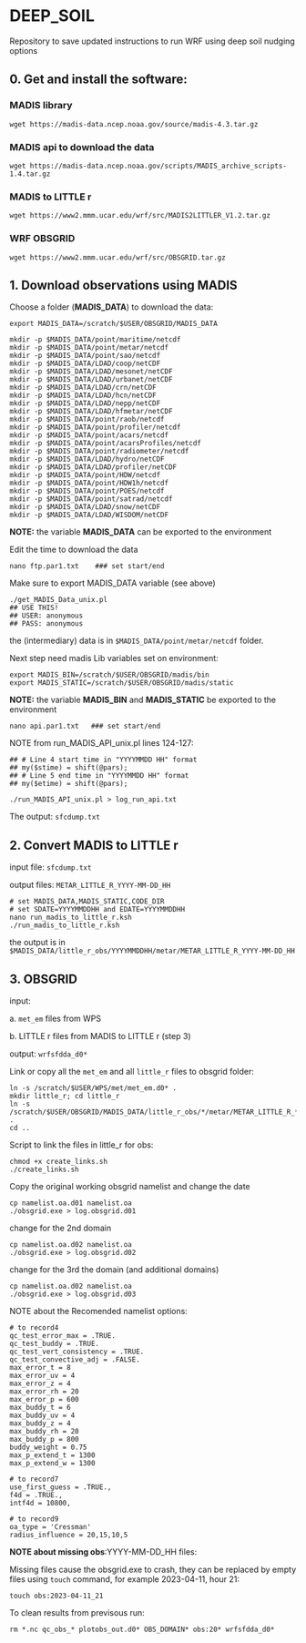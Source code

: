 # DEEP_SOIL

Repository to save updated instructions to run WRF using deep soil nudging options

## 0. Get and install the software:
### MADIS library
```
wget https://madis-data.ncep.noaa.gov/source/madis-4.3.tar.gz
```

### MADIS api to download the data
```
wget https://madis-data.ncep.noaa.gov/scripts/MADIS_archive_scripts-1.4.tar.gz
```

### MADIS to LITTLE r
```
wget https://www2.mmm.ucar.edu/wrf/src/MADIS2LITTLER_V1.2.tar.gz
```

### WRF OBSGRID
```
wget https://www2.mmm.ucar.edu/wrf/src/OBSGRID.tar.gz
```

## 1. Download observations using MADIS

Choose a folder (**MADIS_DATA**) to download the data:

```
export MADIS_DATA=/scratch/$USER/OBSGRID/MADIS_DATA

mkdir -p $MADIS_DATA/point/maritime/netcdf
mkdir -p $MADIS_DATA/point/metar/netcdf
mkdir -p $MADIS_DATA/point/sao/netcdf
mkdir -p $MADIS_DATA/LDAD/coop/netCDF
mkdir -p $MADIS_DATA/LDAD/mesonet/netCDF
mkdir -p $MADIS_DATA/LDAD/urbanet/netCDF
mkdir -p $MADIS_DATA/LDAD/crn/netCDF
mkdir -p $MADIS_DATA/LDAD/hcn/netCDF
mkdir -p $MADIS_DATA/LDAD/nepp/netCDF
mkdir -p $MADIS_DATA/LDAD/hfmetar/netCDF
mkdir -p $MADIS_DATA/point/raob/netcdf
mkdir -p $MADIS_DATA/point/profiler/netcdf
mkdir -p $MADIS_DATA/point/acars/netcdf
mkdir -p $MADIS_DATA/point/acarsProfiles/netcdf
mkdir -p $MADIS_DATA/point/radiometer/netcdf
mkdir -p $MADIS_DATA/LDAD/hydro/netCDF
mkdir -p $MADIS_DATA/LDAD/profiler/netCDF
mkdir -p $MADIS_DATA/point/HDW/netcdf
mkdir -p $MADIS_DATA/point/HDW1h/netcdf
mkdir -p $MADIS_DATA/point/POES/netcdf
mkdir -p $MADIS_DATA/point/satrad/netcdf
mkdir -p $MADIS_DATA/LDAD/snow/netCDF
mkdir -p $MADIS_DATA/LDAD/WISDOM/netCDF
```

**NOTE:** the variable **MADIS_DATA** can be exported to the environment

Edit the time to download the data

```
nano ftp.par1.txt    ### set start/end
```

Make sure to export MADIS_DATA variable (see above)

```
./get_MADIS_Data_unix.pl
## USE THIS!
## USER: anonymous
## PASS: anonymous
```

the (intermediary) data is in `$MADIS_DATA/point/metar/netcdf` folder.

Next step need madis Lib variables set on environment:
```
export MADIS_BIN=/scratch/$USER/OBSGRID/madis/bin
export MADIS_STATIC=/scratch/$USER/OBSGRID/madis/static
```

**NOTE:** the variable **MADIS_BIN** and **MADIS_STATIC** be exported to the environment


`nano api.par1.txt   ### set start/end`

NOTE from run_MADIS_API_unix.pl lines 124-127:
```
## # Line 4 start time in "YYYYMMDD HH" format
## my($stime) = shift(@pars);
## # Line 5 end time in "YYYYMMDD HH" format
## my($etime) = shift(@pars);
```

```./run_MADIS_API_unix.pl > log_run_api.txt```

The output: `sfcdump.txt`

## 2. Convert MADIS to LITTLE r

input file:  `sfcdump.txt`

output files: `METAR_LITTLE_R_YYYY-MM-DD_HH`

```
# set MADIS_DATA,MADIS_STATIC,CODE_DIR
# set SDATE=YYYYMMDDHH and EDATE=YYYYMMDDHH
nano run_madis_to_little_r.ksh
./run_madis_to_little_r.ksh
```

the output is in `$MADIS_DATA/little_r_obs/YYYYMMDDHH/metar/METAR_LITTLE_R_YYYY-MM-DD_HH`

## 3. OBSGRID

input:  

a. `met_em` files from WPS

b. LITTLE r files from MADIS to LITTLE r (step 3)        

output: `wrfsfdda_d0*`

Link or copy all the `met_em` and all `little_r` files to obsgrid folder:
```
ln -s /scratch/$USER/WPS/met/met_em.d0* .
mkdir little_r; cd little_r 
ln -s /scratch/$USER/OBSGRID/MADIS_DATA/little_r_obs/*/metar/METAR_LITTLE_R_* .
cd ..
```

Script to link the files in little_r for obs:<date>
```
chmod +x create_links.sh
./create_links.sh
```

Copy the original working obsgrid namelist and change the date
```
cp namelist.oa.d01 namelist.oa
./obsgrid.exe > log.obsgrid.d01
```

change for the 2nd domain
```
cp namelist.oa.d02 namelist.oa
./obsgrid.exe > log.obsgrid.d02
```

change for the 3rd the domain (and additional domains)
```
cp namelist.oa.d02 namelist.oa
./obsgrid.exe > log.obsgrid.d03
```

NOTE about the Recomended namelist options:
```
# to record4
qc_test_error_max = .TRUE.
qc_test_buddy = .TRUE.
qc_test_vert_consistency = .TRUE.
qc_test_convective_adj = .FALSE.
max_error_t = 8
max_error_uv = 4
max_error_z = 4
max_error_rh = 20
max_error_p = 600
max_buddy_t = 6
max_buddy_uv = 4
max_buddy_z = 4
max_buddy_rh = 20
max_buddy_p = 800
buddy_weight = 0.75
max_p_extend_t = 1300
max_p_extend_w = 1300

# to record7
use_first_guess = .TRUE.,
f4d = .TRUE.,
intf4d = 10800,

# to record9
oa_type = 'Cressman'
radius_influence = 20,15,10,5
```
**NOTE about missing obs**:YYYY-MM-DD_HH files:

Missing files cause the obsgrid.exe to crash, they can be replaced by empty files using `touch` command, for example 2023-04-11, hour 21:

```
touch obs:2023-04-11_21
```

To clean results from previsous run:
```
rm *.nc qc_obs_* plotobs_out.d0* OBS_DOMAIN* obs:20* wrfsfdda_d0*
```
